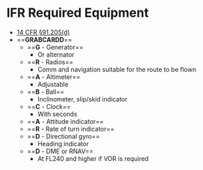 # IFR Required Equipment

* [14 CFR &sect;91.205(d)](https://www.ecfr.gov/current/title-14/part-91/section-91.205#p-91.205(d))
* ==**GRABCARDD**==
  * ==**G** - Generator==
    * Or alternator
  * ==**R** - Radios==
    * Comm and navigation suitable for the route to be flown
  * ==**A** - Altimeter==
    * Adjustable
  * ==**B** - Ball==
    * Inclinometer, slip/skid indicator
  * ==**C** - Clock==
    * With seconds
  * ==**A** - Attitude indicator==
  * ==**R** - Rate of turn indicator==
  * ==**D** - Directional gyro==
    * Heading indicator
  * ==**D** - DME or RNAV==
    * At FL240 and higher if VOR is required
